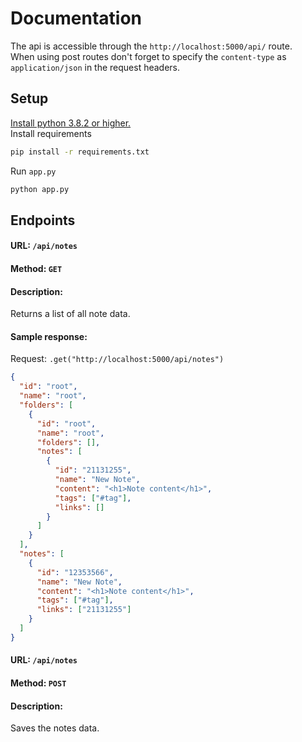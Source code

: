 # Documentation
The api is accessible through the `http://localhost:5000/api/` route.\
When using post routes don't forget to specify the `content-type` as `application/json` in the request headers.

## Setup
[Install python 3.8.2 or higher.](https://www.python.org/downloads/) \
Install requirements
```bash
pip install -r requirements.txt
```
Run `app.py`
```bash
python app.py
```

## Endpoints
#### URL: `/api/notes`
#### Method: `GET`
#### Description:
Returns a list of all note data.
#### Sample response:
Request: `.get("http://localhost:5000/api/notes")`
```json
{
  "id": "root",
  "name": "root",
  "folders": [
    {
      "id": "root",
      "name": "root",
      "folders": [],
      "notes": [
        {
          "id": "21131255",
          "name": "New Note",
          "content": "<h1>Note content</h1>",
          "tags": ["#tag"],
          "links": []
        }
      ]
    }
  ],
  "notes": [
    {
      "id": "12353566",
      "name": "New Note",
      "content": "<h1>Note content</h1>",
      "tags": ["#tag"],
      "links": ["21131255"]
    }
  ]
}
```
#### URL: `/api/notes`
#### Method: `POST`
#### Description:
Saves the notes data.
